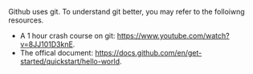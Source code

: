 Github uses git. To understand git better, you may refer to the folloiwng resources.
- A 1 hour crash course on git: https://www.youtube.com/watch?v=8JJ101D3knE.
- The offical document: https://docs.github.com/en/get-started/quickstart/hello-world.
